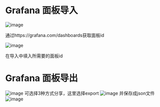 # Grafana 面板导入

![image](/uploads/a8859042efdb3e5a9fe3187e68e61bc0/image.png)

通过https://grafana.com/dashboards获取面板id

![image](/uploads/fefb1d3e432ebd1fdf38115087d9a23d/image.png)

在导入中填入所需要的面板id

# Grafana 面板导出

![image](/uploads/fdc2488c3c392bd8cad0cd6ba00215ff/image.png)
可选择3种方式分享，这里选择export
![image](/uploads/edec7d25566db3d9ea413c11f983c1dd/image.png)
并保存成json文件
![image](/uploads/f05a3540bfb56406a5c9df29580a6e09/image.png)